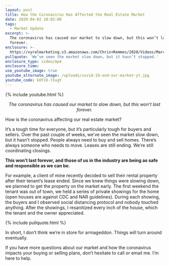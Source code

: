 ```yaml
---
layout: post
title: How the Coronavirus Has Affected the Real Estate Market
date: 2020-04-02 20:02:00
tags:
  - Market Update
excerpt: >-
  The coronavirus has caused our market to slow down, but this won’t last
  forever.
enclosure: >-
  https://vyralmarketing.s3.amazonaws.com/Chris+Remmes/2020/Videos/March/How+the+Coronavirus+Has+Affected+the+Real+Estate+Market.mp4
pullquote: 'We’ve seen the market slow down, but it hasn’t stopped.'
enclosure_type: video/mp4
enclosure_time:
use_youtube_image: true
youtube_alternate_image: /uploads/covid-19-and-our-market-yt.jpg
youtube_code: kOYcD-l5ugY
---
```


{% include youtube.html %}

<p style="text-align:center"><em>The coronavirus has caused our market to slow down, but this won’t last forever.</em></p>

How is the coronavirus affecting our real estate market?

It’s a tough time for everyone, but it’s particularly tough for buyers and sellers. Over the past couple of weeks, we’ve seen the market slow down, but it hasn’t stopped. People always need to buy and sell homes. There’s always someone who needs to move. Leases are still ending. We’re still coordinating closings.&nbsp;

**This won’t last forever, and those of us in the industry are being as safe and responsible as we can be.**&nbsp;

For example, a client of mine recently decided to sell their rental property after their tenant’s lease ended. Since we knew things were slowing down, we planned to get the property on the market early. The first weekend the tenant was out of town, we held a series of private showings for the home (open houses are against CDC and NAR guidelines). During each showing, the buyers and I observed social distancing protocol and nobody touched anything. After the showings, I resanitized every inch of the house, which the tenant and the owner appreciated.&nbsp;

{% include pullquote.html %}

In short, I don’t think we’re in store for armageddon. Things will turn around eventually.&nbsp;

If you have more questions about our market and how the coronavirus impacts your buying or selling plans, don’t hesitate to call or email me. I’m here to help.

&nbsp;
